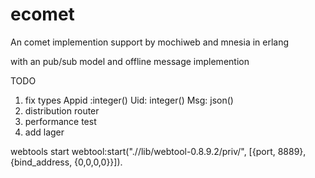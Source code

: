 ecomet
======

An comet implemention   support by mochiweb  and mnesia in erlang  

with an pub/sub model  and  offline message implemention

TODO

1. fix types Appid  :integer()  Uid: integer()  Msg: json()
2. distribution router
3. performance test
4. add lager

webtools start
webtool:start(".//lib/webtool-0.8.9.2/priv/", [{port, 8889}, {bind_address,
         {0,0,0,0}}]).

